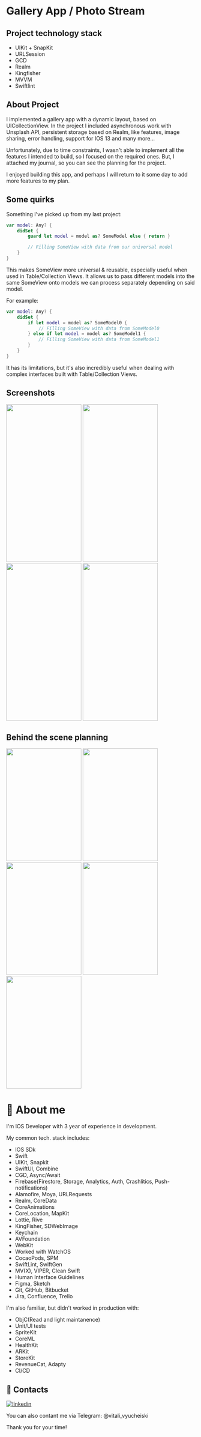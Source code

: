 
# Gallery App / Photo Stream




## Project technology stack

- UIKit + SnapKit
- URLSession
- GCD
- Realm
- Kingfisher
- MVVM
- Swiftlint



## About Project

I implemented a gallery app with a dynamic layout, based on UICollectionView. In the project I included asynchronous work with Unsplash API, persistent storage based on Realm, like features, image sharing, error handling, support for IOS 13 and many more...

Unfortunately, due to time constraints, I wasn't able to implement all the features I intended to build, so I focused on the required ones. But, I attached my journal, so you can see the planning for the project.

I enjoyed building this app, and perhaps I will return to it some day to add more features to my plan.




## Some quirks

Something I've picked up from my last project:

```swift
var model: Any? {
    didSet {
        guard let model = model as? SomeModel else { return }

        // Filling SomeView with data from our universal model
    }
}
```

This makes SomeView more universal & reusable, especially useful when used in Table/Collection Views. It allows us to pass different models into the same SomeView onto models we can process separately depending on said model.

For example:

```swift
var model: Any? {
    didSet {
        if let model = model as? SomeModel0 {
            // Filling SomeView with data from SomeModel0
        } else if let model = model as? SomeModel1 {
            // Filling SomeView with data from SomeModel1
        }    
    }
}
```

It has its limitations, but it's also incredibly useful when dealing with complex interfaces built with Table/Collection Views.



## Screenshots
<div>
    <img src="https://raw.githubusercontent.com/MrVet14/GalleryApp/master/Images/screen0.png" width="200" height="420">
    <img src="https://raw.githubusercontent.com/MrVet14/GalleryApp/master/Images/screen1.png" width="200" height="420">
    <img src="https://raw.githubusercontent.com/MrVet14/GalleryApp/master/Images/screen2.png" width="200" height="420">
    <img src="https://raw.githubusercontent.com/MrVet14/GalleryApp/master/Images/screen3.png" width="200" height="420">
</div>

## Behind the scene planning

<div>
    <img src="https://raw.githubusercontent.com/MrVet14/GalleryApp/master/Images/myScan0.jpg" width="200" height="300">
    <img src="https://raw.githubusercontent.com/MrVet14/GalleryApp/master/Images/myScan1.jpg" width="200" height="300">
    <img src="https://raw.githubusercontent.com/MrVet14/GalleryApp/master/Images/myScan2.jpg" width="200" height="300">
    <img src="https://raw.githubusercontent.com/MrVet14/GalleryApp/master/Images/myScan3.jpg" width="200" height="300">
    <img src="https://raw.githubusercontent.com/MrVet14/GalleryApp/master/Images/myScan4.jpg" width="200" height="300">
</div>



# 🚀 About me

I'm IOS Developer with 3 year of experience in development.

My common tech. stack includes:
- IOS SDk
- Swift
- UIKit, Snapkit
- SwiftUI, Combine
- CGD, Async/Await
- Firebase(Firestore, Storage, Analytics, Auth, Crashlitics, Push-notifications)
- Alamofire, Moya, URLRequests
- Realm, CoreData
- CoreAnimations
- CoreLocation, MapKit
- Lottie, Rive
- KingFisher, SDWebImage
- Keychain
- AVFoundation
- WebKit
- Worked with WatchOS
- CocaoPods, SPM
- SwiftLint, SwiftGen
- MV(X), VIPER, Clean Swift
- Human Interface Guidelines
- Figma, Sketch
- Git, GitHub, Bitbucket
- Jira, Confluence, Trello

I'm also familiar, but didn't worked in production with:
- ObjC(Read and light maintanence)
- Unit/UI tests
- SpriteKit
- CoreML
- HealthKit
- ARKit
- StoreKit
- RevenueCat, Adapty
- CI/CD
## 🔗 Contacts
[![linkedin](https://img.shields.io/badge/linkedin-0A66C2?style=for-the-badge&logo=linkedin&logoColor=white)](https://www.linkedin.com/in/vitali-vyucheiski/)

You can also contant me via Telegram: @vitali_vyucheiski

Thank you for your time!

